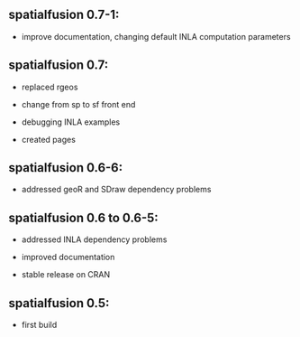 ## spatialfusion 0.7-1:

* improve documentation, changing default INLA computation parameters

## spatialfusion 0.7:

* replaced rgeos

* change from sp to sf front end

* debugging INLA examples

* created pages

## spatialfusion 0.6-6:

* addressed geoR and SDraw dependency problems

## spatialfusion 0.6 to 0.6-5:  

* addressed INLA dependency problems

* improved documentation

* stable release on CRAN

## spatialfusion 0.5:  

* first build
